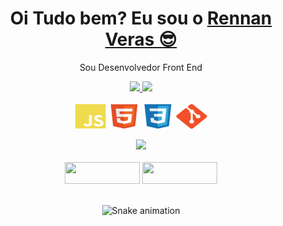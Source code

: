  <div>
  
  <h1 align="center">
    Oi Tudo bem? Eu sou o 
    <a href="https://www.linkedin.com/in/rennan-veras-0b4759241/">Rennan Veras 😎</a>
  </h1>
  
  <p align="center">
    Sou Desenvolvedor Front End 
    
</div>

<div align="center">
  <a href="https://github.com/rennanveras">
    <img height="150em" src="https://github-readme-stats.vercel.app/api?username=rennanveras&count_private=true&include_all_commits=true&show_icons=true&theme=aura&hide_border=false&show_owner=true"/>
    <img height="150em" src="https://github-readme-stats.vercel.app/api/top-langs/?username=rennanveras&theme=aura&hide_border=false&&layout=compact"/>
  </a>
</div>

<div align="center" valign="top"><br>
  <img align="center" alt="Js" height="40" width="50" src="https://raw.githubusercontent.com/devicons/devicon/master/icons/javascript/javascript-plain.svg">
  <img align="center" alt="HTML" height="40" width="50" src="https://raw.githubusercontent.com/devicons/devicon/master/icons/html5/html5-original.svg">
  <img align="center" alt="CSS" height="40" width="50" src="https://raw.githubusercontent.com/devicons/devicon/master/icons/css3/css3-original.svg">
  <img align="center" alt="git" height="40" width="50" src="https://raw.githubusercontent.com/devicons/devicon/master/icons/git/git-original.svg">       
</div><br>
  <div align="center" height="130px" widht="130px"> 
   <img src="https://i.picasion.com/pic92/3593b9b9a5c4e3e0e2373180063185ef.gif">
 </div><br>
<div align="center">
  <a href="https://www.linkedin.com/in/rennan-veras-0b4759241/" target="_blank"><img height="35" width="120" src="https://img.shields.io/badge/-LinkedIn-%230077B5?style=for-the-badge&logo=linkedin&logoColor=white" target="_blank"></a> 
  <a href="mailto:rennanhenriqueveras@gmail.com"><img height="35" width="120" src="https://img.shields.io/badge/-Gmail-%23333?style=for-the-badge&logo=gmail&logoColor=white" target="_blank"></a>
</div><br>

<div align="center">

  ![Snake animation](https://github.com/rennanveras/rennanveras/blob/output/github-contribution-grid-snake.svg)
  
</div>
